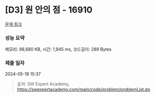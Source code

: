 # [D3] 원 안의 점 - 16910 

[문제 링크](https://swexpertacademy.com/main/code/problem/problemDetail.do?contestProbId=AYcllbDqUVgDFASR) 

### 성능 요약

메모리: 98,680 KB, 시간: 1,945 ms, 코드길이: 289 Bytes

### 제출 일자

2024-05-18 15:37



> 출처: SW Expert Academy, https://swexpertacademy.com/main/code/problem/problemList.do